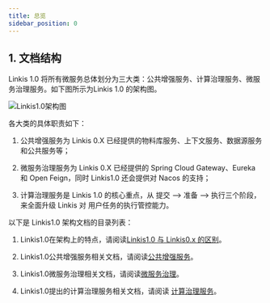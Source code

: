 ```yaml
---
title: 总览
sidebar_position: 0
---
```


## 1. 文档结构
Linkis 1.0 将所有微服务总体划分为三大类：公共增强服务、计算治理服务、微服务治理服务。如下图所示为Linkis 1.0 的架构图。

![Linkis1.0架构图](/Images-zh/Architecture/Linkis1.0-architecture.png)


各大类的具体职责如下：

1. 公共增强服务为 Linkis 0.X 已经提供的物料库服务、上下文服务、数据源服务和公共服务等；
    
2. 微服务治理服务为 Linkis 0.X 已经提供的 Spring Cloud Gateway、Eureka 和 Open Feign，同时 Linkis1.0 还会提供对 Nacos 的支持；
    
3. 计算治理服务是 Linkis 1.0 的核心重点，从 提交 —> 准备 —> 执行三个阶段，来全面升级 Linkis 对 用户任务的执行管控能力。

以下是 Linkis1.0 架构文档的目录列表：

1. Linkis1.0在架构上的特点，请阅读[Linkis1.0 与 Linkis0.x 的区别](difference_between_1.0_and_0.x)。

2. Linkis1.0公共增强服务相关文档，请阅读[公共增强服务](public_enhancement_services/overview.md)。

3. Linkis1.0微服务治理相关文档，请阅读[微服务治理](microservice_governance_services/overview.md)。

4. Linkis1.0提出的计算治理服务相关文档，请阅读 [计算治理服务](computation_governance_services/overview.md)。

